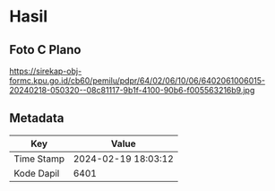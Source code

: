 # Hasil

## Foto C Plano

https://sirekap-obj-formc.kpu.go.id/cb60/pemilu/pdpr/64/02/06/10/06/6402061006015-20240218-050320--08c81117-9b1f-4100-90b6-f005563216b9.jpg


## Metadata

| Key        | Value               |
| ---------- | ------------------- |
| Time Stamp | 2024-02-19 18:03:12 |
| Kode Dapil | 6401                |



